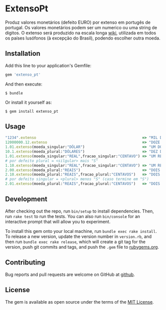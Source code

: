 # ExtensoPt

Produz valores monetários (defeito EURO) por extenso em portugês de portugal. Os valores monetários podem ser um numerico ou uma string de digitos. O extenso será produzido na escala longa [wiki](https://pt.wikipedia.org/wiki/Escalas_curta_e_longa), utilizada em todos os países lusófonos (à excepção do Brasil), podendo escolher outra moeda.

## Installation

Add this line to your application's Gemfile:

```ruby
gem 'extenso_pt'
```

And then execute:

    $ bundle

Or install it yourself as:

    $ gem install extenso_pt

## Usage

```ruby
"1234".extenso                                                => "MIL DUZENTOS E TRINTA E QUATRO EUROS"
12000000.12.extenso                                           => "DOZE MILHÕES DE EUROS E DOZE CÊNTIMOS"
1.01.extenso(moeda_singular:"DÓLAR")                          => "UM DÓLAR E UM CÊNTIMO"
10.1.extenso(moeda_plural:"DÓLARES")                          => "DEZ DÓLARES E DEZ CÊNTIMOS"
1.01.extenso(moeda_singular:"REAL",fracao_singular:"CENTAVO") => "UM REAL E UM CENTAVO"
# por defeito plural = <silgular> mais "S"
1.10.extenso(moeda_singular:"REAL",fracao_singular:"CENTAVO") => "UM REAL E DEZ CENTAVOS"
2.00.extenso(moeda_plural:"REAIS")                            => "DOIS REAIS"
2.10.extenso(moeda_plural:"REAIS",fracao_plural:"CENTAVOS")   => "DOIS REAIS E DEZ CENTAVOS"
# por defeito singular = <plural> menos "S" (caso termine em "S")
2.01.extenso(moeda_plural:"REAIS",fracao_plural:"CENTAVOS")   => "DOIS REAIS E UM CENTAVO"
```

## Development

After checking out the repo, run `bin/setup` to install dependencies. Then, run `rake test` to run the tests. You can also run `bin/console` for an interactive prompt that will allow you to experiment.

To install this gem onto your local machine, run `bundle exec rake install`. To release a new version, update the version number in `version.rb`, and then run `bundle exec rake release`, which will create a git tag for the version, push git commits and tags, and push the `.gem` file to [rubygems.org](https://rubygems.org).

## Contributing

Bug reports and pull requests are welcome on GitHub at [github](https://github.com/hernanilr/extenso_pt).

## License

The gem is available as open source under the terms of the [MIT License](https://opensource.org/licenses/MIT).
